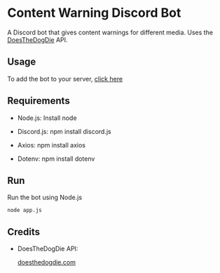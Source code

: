 # Content Warning Discord Bot

A Discord bot that gives content warnings for different media. Uses the [DoesTheDogDie](https://www.doesthedogdie.com/api) API.

## Usage

To add the bot to your server, [click here](https://discord.com/oauth2/authorize?client_id=802916478092836884&scope=bot)

## Requirements

* Node.js: Install node

* Discord.js: npm install discord.js

* Axios: npm install axios

* Dotenv: npm install dotenv

## Run

Run the bot using Node.js

```node
node app.js
```

## Credits

* DoesTheDogDie API:

   [doesthedogdie.com](https://www.doesthedogdie.com/api)
